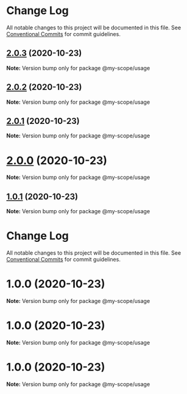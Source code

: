 # Change Log

All notable changes to this project will be documented in this file.
See [Conventional Commits](https://conventionalcommits.org) for commit guidelines.

## [2.0.3](https://github.com/rurich-shiftpixy/lerna/compare/@my-scope/usage@1.0.1...@my-scope/usage@2.0.3) (2020-10-23)

**Note:** Version bump only for package @my-scope/usage





## [2.0.2](https://github.com/rurich-shiftpixy/lerna/compare/@my-scope/usage@1.0.1...@my-scope/usage@2.0.2) (2020-10-23)

**Note:** Version bump only for package @my-scope/usage





## [2.0.1](https://github.com/rurich-shiftpixy/lerna/compare/@my-scope/usage@1.0.1...@my-scope/usage@2.0.1) (2020-10-23)

**Note:** Version bump only for package @my-scope/usage





# [2.0.0](https://github.com/rurich-shiftpixy/lerna/compare/@my-scope/usage@1.0.1...@my-scope/usage@2.0.0) (2020-10-23)

**Note:** Version bump only for package @my-scope/usage





<a name="1.0.1"></a>
## [1.0.1](https://github.com/rurich-shiftpixy/lerna/compare/@my-scope/usage@1.0.0...@my-scope/usage@1.0.1) (2020-10-23)




**Note:** Version bump only for package @my-scope/usage

# Change Log

All notable changes to this project will be documented in this file.
See [Conventional Commits](https://conventionalcommits.org) for commit guidelines.

# 1.0.0 (2020-10-23)

**Note:** Version bump only for package @my-scope/usage





# 1.0.0 (2020-10-23)

**Note:** Version bump only for package @my-scope/usage





# 1.0.0 (2020-10-23)

**Note:** Version bump only for package @my-scope/usage
